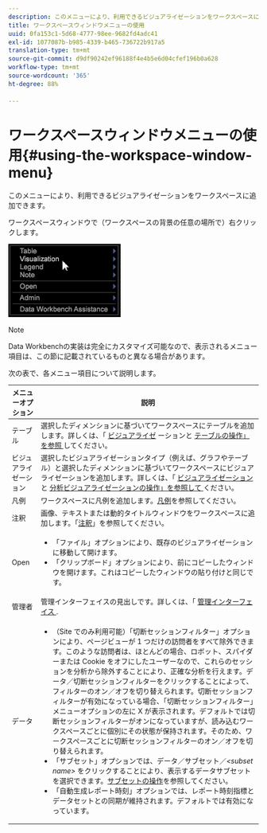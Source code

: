```yaml
---
description: このメニューにより、利用できるビジュアライゼーションをワークスペースに追加できます。
title: ワークスペースウィンドウメニューの使用
uuid: 0fa153c1-5d68-4777-98ee-9682fd4adc41
exl-id: 1077087b-b985-4339-b465-736722b917a5
translation-type: tm+mt
source-git-commit: d9df90242ef96188f4e4b5e6d04cfef196b0a628
workflow-type: tm+mt
source-wordcount: '365'
ht-degree: 88%

---
```


# ワークスペースウィンドウメニューの使用{#using-the-workspace-window-menu}

このメニューにより、利用できるビジュアライゼーションをワークスペースに追加できます。

ワークスペースウィンドウで（ワークスペースの背景の任意の場所で）右クリックします。

![](assets/mnu_workspace.png)

>[!NOTE]
>
>Data Workbenchの実装は完全にカスタマイズ可能なので、表示されるメニュー項目は、この節に記載されているものと異なる場合があります。

次の表で、各メニュー項目について説明します。

<table id="table_00C0D3E6098E473E8D3B66F48FB635B3"> 
 <thead> 
  <tr> 
   <th colname="col1" class="entry"> メニューオプション </th> 
   <th colname="col2" class="entry"> 説明 </th> 
  </tr> 
 </thead>
 <tbody> 
  <tr> 
   <td colname="col1"> テーブル </td> 
   <td colname="col2"> 選択したディメンションに基づいてワークスペースにテーブルを追加します。詳しくは、「  <a href="../../../home/c-get-started/c-vis/c-vis.md#concept-f6c7728d5aaa4304bbf2e4dfaed48739"> ビジュアライゼ</a> ーションと <a href="../../../home/c-get-started/c-analysis-vis/c-tables/c-tables.md#concept-c632cb8ad9724f90ac5c294d52ae667f"> テーブルの操作」を参照 </a>してください。 </td> 
  </tr> 
  <tr> 
   <td colname="col1"> ビジュアライゼーション </td> 
   <td colname="col2"> 選択したビジュアライゼーションタイプ（例えば、グラフやテーブル）と選択したディメンションに基づいてワークスペースにビジュアライゼーションを追加します。詳しくは、「  <a href="../../../home/c-get-started/c-vis/c-vis.md#concept-f6c7728d5aaa4304bbf2e4dfaed48739"> ビジュアライゼーション </a> と <a href="../../../home/c-get-started/c-analysis-vis/c-analysis-vis.md#concept-cb5b9716d3404b2b888a55b3efec1fa5"> 分析ビジュアライゼーションの操作」を参照して </a>ください。 </td> 
  </tr> 
  <tr> 
   <td colname="col1"> 凡例 </td> 
   <td colname="col2"> ワークスペースに凡例を追加します。<a href="../../../home/c-get-started/c-analysis-vis/c-legends/c-legends.md#concept-ba7a886967314ee5aa358f5949665494">凡例</a>を参照してください。 </td> 
  </tr> 
  <tr> 
   <td colname="col1"> 注釈 </td> 
   <td colname="col2"> 画像、テキストまたは動的タイトルウィンドウをワークスペースに追加します。「<a href="../../../home/c-get-started/c-analysis-vis/c-annots/c-annots.md#concept-ab80edcbc4204dd78c73630511f75ab0">注釈</a>」を参照してください。 </td> 
  </tr> 
  <tr> 
   <td colname="col1"> Open </td> 
   <td colname="col2"> <p> 
     <ul id="ul_173273B72EE24A52927B59E63F0BF19B"> 
      <li id="li_1EF395A0425047A9981891A0D9D29F07">「<span class="wintitle">ファイル</span>」オプションにより、既存のビジュアライゼーションに移動して開けます。 </li> 
      <li id="li_E02E8929B8E247B0A46F6D708C51B1E2">「<span class="wintitle">クリップボード</span>」オプションにより、前にコピーしたウィンドウを開けます。これはコピーしたウィンドウの貼り付けと同じです。 </li> 
     </ul> </p> </td> 
  </tr> 
  <tr> 
   <td colname="col1"> 管理者 </td> 
   <td colname="col2"> 管理インターフェイスの見出しです。詳しくは、「 <a href="../../../home/c-get-started/c-admin-intrf/c-admin-intrf.md#concept-855c1a91e1a948969fab592adca15f74"> 管理インターフェイス </a>. </td> 
  </tr> 
  <tr> 
   <td colname="col1"> データ </td> 
   <td colname="col2"> <p> 
     <ul id="ul_CFAC2CBB10464079A78A9127C25482FF"> 
      <li id="li_78C64D2602674C2D85509422FF055D5C">（Site でのみ利用可能）「<span class="wintitle">切断セッションフィルター</span>」オプションにより、ページビューが 1 つだけの訪問者をすべて除外できます。このような訪問者は、ほとんどの場合、ロボット、スパイダーまたは Cookie をオフにしたユーザーなので、これらのセッションを分析から除外することにより、正確な分析を行えます。<span class="uicontrol">データ</span>／<span class="uicontrol">切断セッションフィルター</span>をクリックすることによって、フィルターのオン／オフを切り替えられます。<span class="wintitle">切断セッションフィルター</span>が有効になっている場合、「<span class="wintitle">切断セッションフィルター</span>」メニューオプションの左に X が表示されます。デフォルトでは<span class="wintitle">切断セッションフィルター</span>がオンになっていますが、読み込むワークスペースごとに個別にその状態が保持されます。そのため、ワークスペースごとに切断セッションフィルターのオン／オフを切り替えられます。 </li> 
      <li id="li_DB69A4EAD6964CCEAE59E1B2E9CED394">「<span class="wintitle">サブセット</span>」オプションでは、<span class="uicontrol">データ</span>／<span class="uicontrol">サブセット</span>／<i>&lt;<span class="uicontrol">subset name</span>&gt;</i> をクリックすることにより、表示するデータサブセットを選択できます。<a href="../../../home/c-get-started/c-vis/c-wk-subsets/c-wk-subsets.md#concept-43809322b6374d5cb2536630a13e943b">サブセットの操作</a>を参照してください。 </li> 
      <li id="li_1B3C3835F1F94028AA45FC29D04F8CF8">「<span class="wintitle">自動生成レポート時刻</span>」オプションでは、レポート時刻指標とデータセットとの同期が維持されます。デフォルトでは有効になっています。 </li> 
     </ul> </p> </td> 
  </tr> 
 </tbody> 
</table>
